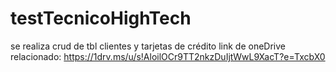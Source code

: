 # testTecnicoHighTech
se realiza crud de tbl clientes y tarjetas de crédito
link de oneDrive relacionado:
https://1drv.ms/u/s!AloilOCr9TT2nkzDuIjtWwL9XacT?e=TxcbX0
